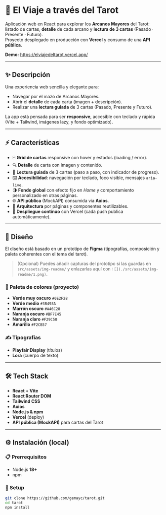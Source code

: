 # 🔮 El Viaje a través del Tarot

Aplicación web en React para explorar los **Arcanos Mayores** del Tarot: listado de cartas, **detalle** de cada arcano y **lectura de 3 cartas** (Pasado · Presente · Futuro).  
Proyecto desplegado en producción con **Vercel** y consumo de una **API pública**.

**Demo:** https://elviajedeltarot.vercel.app/

---

## ✨ Descripción

Una experiencia web sencilla y elegante para:
- Navegar por el mazo de Arcanos Mayores.
- Abrir el **detalle** de cada carta (imagen + descripción).
- Realizar una **lectura guiada** de 3 cartas (Pasado, Presente y Futuro).

La app está pensada para ser **responsive**, accesible con teclado y rápida (Vite + Tailwind, imágenes lazy, y fondo optimizado).

---

## ⚡ Características

- 🃏 **Grid de cartas** responsive con hover y estados (loading / error).
- 🔍 **Detalle** de carta con imagen y contenido.
- 🧭 **Lectura guiada** de 3 cartas (paso a paso, con indicador de progreso).
- ⌨️ **Accesibilidad**: navegación por teclado, foco visible, mensajes `aria-live`.
- 🌗 **Fondo global** con efecto fijo en *Home* y comportamiento personalizado en otras páginas.
- 🌐 **API pública** (MockAPI) consumida via **Axios**.
- 🧩 **Arquitectura** por páginas y componentes reutilizables.
- 🚀 **Despliegue continuo** con Vercel (cada push publica automáticamente).

---

## 🎨 Diseño

El diseño está basado en un prototipo de **Figma** (tipografías, composición y paleta coherentes con el tema del tarot).

> (Opcional) Puedes añadir capturas del prototipo si las guardas en  
> `src/assets/img-readme/` y enlazarlas aquí con `![](./src/assets/img-readme/1.png)`.

### 🎨 Paleta de colores (proyecto)

- **Verde muy oscuro** `#0E2F28`  
- **Verde medio** `#3B493A`  
- **Marrón oscuro** `#A46C28`  
- **Naranja oscuro** `#BF7E45`  
- **Naranja claro** `#F29C50`  
- **Amarillo** `#F2CB57`

### ✍️ Tipografías

- **Playfair Display** (títulos)  
- **Lora** (cuerpo de texto)

---

## 🛠️ Tech Stack

- **React + Vite**
- **React Router DOM**
- **Tailwind CSS**
- **Axios**
- **Node.js & npm**
- **Vercel** (deploy)
- **API pública (MockAPI)** para cartas del Tarot

---

## ⚙️ Instalación (local)

### 📋 Prerrequisitos
- Node.js **18+**
- npm

### 🔧 Setup

```bash
git clone https://github.com/gemayc/tarot.git
cd tarot
npm install
